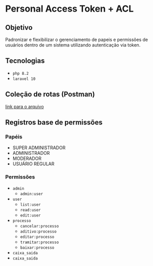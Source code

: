 # Personal Access Token + ACL

## Objetivo 
Padronizar e flexibilizar o gerenciamento de papeis e permissões de usuários dentro de um sistema utilizando autenticação via token.

## Tecnologias 
* `php 8.2`
* `laravel 10`

## Coleção de rotas (Postman)
[link para o arquivo](/2023_06_20_110437_collection_postman.json)

## Registros base de permissões

### Papéis

* SUPER ADMINISTRADOR
* ADMINISTRADOR
* MODERADOR
* USUÁRIO REGULAR

### Permissões

* `admin`
    * `admin:user`
* `user`
    * `list:user`
    * `read:user`
    * `edit:user`
* `processo`
    * `cancelar:processo`
    * `aditivo:processo`
    * `editar:processo`
    * `tramitar:processo`
    * `baixar:processo`
* `caixa_saida`
* `caixa_saida`
